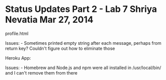 Status Updates Part 2 - Lab 7
Shriya Nevatia
Mar 27, 2014
==============

profile.html 

Issues:
	- Sometimes printed empty string after each message, perhaps from return key? Couldn't figure out how to eliminate those

Heroku App:

Issues:
	- Homebrew and Node.js and npm were all installed in /usr/local/bin/ and I can't remove them from there
